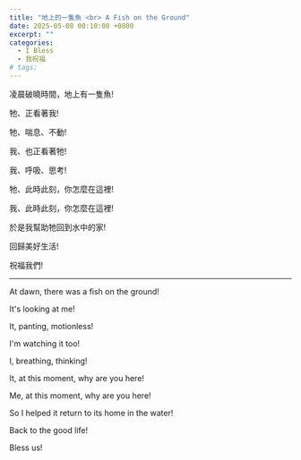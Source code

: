 ```yaml
---
title: "地上的一隻魚 <br> A Fish on the Ground"
date: 2025-05-08 00:10:00 +0800
excerpt: ""
categories:
  - I Bless
  - 我祝福
# tags:
---
```


凌晨破曉時間，地上有一隻魚!

牠、正看著我!

牠、喘息、不動!

我、也正看著牠!

我、呼吸、思考!

牠、此時此刻，你怎麼在這裡!

我、此時此刻，你怎麼在這裡!

於是我幫助牠回到水中的家!

回歸美好生活!

祝福我們!

---

At dawn, there was a fish on the ground!

It's looking at me!

It, panting, motionless!

I'm watching it too!

I, breathing, thinking!

It, at this moment, why are you here!

Me, at this moment, why are you here!

So I helped it return to its home in the water!

Back to the good life!

Bless us!

<!--
2025-05-07 星期三 早上 05:00

看到地上有一隻魚，應該是從魚缸中跳出來的，正在喘息中。

FB: 

Twitter:

-->
